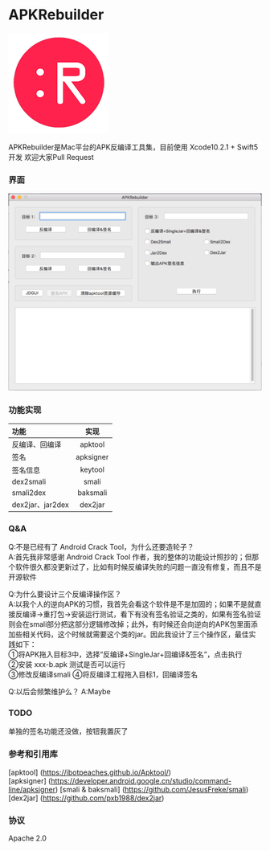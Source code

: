 # APKRebuilder

![文件名](pics/2.png)

APKRebuilder是Mac平台的APK反编译工具集，目前使用 Xcode10.2.1 + Swift5 开发
欢迎大家Pull Request


### 界面

![文件名](pics/1.png)


### 功能实现

|功能|实现|
|:-|:-:|
|反编译、回编译|apktool|
|签名|apksigner|
|签名信息|keytool|
|dex2smali|smali|
|smali2dex|baksmali|
|dex2jar、jar2dex|dex2jar|

### Q&A
Q:不是已经有了 Android Crack Tool，为什么还要造轮子？  
A:首先我非常感谢 Android Crack Tool 作者，我的整体的功能设计照抄的；但那个软件很久都没更新过了，比如有时候反编译失败的问题一直没有修复，而且不是开源软件
  
Q:为什么要设计三个反编译操作区？  
A:以我个人的逆向APK的习惯，我首先会看这个软件是不是加固的；如果不是就直接反编译→重打包→安装运行测试，看下有没有签名验证之类的，如果有签名验证则会在smali部分把这部分逻辑修改掉；此外，有时候还会向逆向的APK包里面添加些相关代码，这个时候就需要这个类的jar。因此我设计了三个操作区，最佳实践如下：  
①将APK拖入目标3中，选择“反编译+SingleJar+回编译&签名”，点击执行  
②安装 xxx-b.apk 测试是否可以运行  
③修改反编译smali
④将反编译工程拖入目标1，回编译签名

Q:以后会频繁维护么？
A:Maybe

### TODO
单独的签名功能还没做，按钮我置灰了

### 参考和引用库
[apktool] (https://ibotpeaches.github.io/Apktool/)  
[apksigner] (https://developer.android.google.cn/studio/command-line/apksigner)
[smali & baksmali] (https://github.com/JesusFreke/smali)
[dex2jar] (https://github.com/pxb1988/dex2jar)

### 协议
Apache 2.0
